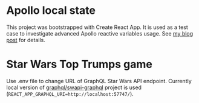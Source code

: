# Apollo local state

This project was bootstrapped with Create React App. It is used as a test case to investigate advanced Apollo reactive variables usage. See [my blog post](https://act-labs.github.io/posts/reactive-variables/ "Local Apollo state management using reactive variables") for details.

# Star Wars Top Trumps game

Use .env file to change URL of GraphQL Star Wars API endpoint. Currently local version of [graphql/swapi-graphql](https://github.com/graphql/swapi-graphql/) project is used (`REACT_APP_GRAPHQL_URI=http://localhost:57747/`).


